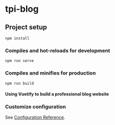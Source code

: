 # tpi-blog

## Project setup
```
npm install
```

### Compiles and hot-reloads for development
```
npm run serve
```

### Compiles and minifies for production
```
npm run build
```

#### Using Vuetify to build a professional blog website ####



### Customize configuration
See [Configuration Reference](https://cli.vuejs.org/config/).
